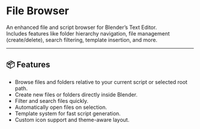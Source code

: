 # File Browser

An enhanced file and script browser for Blender’s Text Editor.  
Includes features like folder hierarchy navigation, file management (create/delete), search filtering, template insertion, and more.

---

## 📦 Features

- Browse files and folders relative to your current script or selected root path.
- Create new files or folders directly inside Blender.
- Filter and search files quickly.
- Automatically open files on selection.
- Template system for fast script generation.
- Custom icon support and theme-aware layout.

